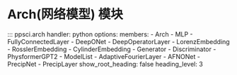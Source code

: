 # Arch(网络模型) 模块

::: ppsci.arch
    handler: python
    options:
      members:
        - Arch
        - MLP
        - FullyConnectedLayer
        - DeepONet
        - DeepOperatorLayer
        - LorenzEmbedding
        - RosslerEmbedding
        - CylinderEmbedding
        - Generator
        - Discriminator
        - PhysformerGPT2
        - ModelList
        - AdaptiveFourierLayer
        - AFNONet
        - PrecipNet
        - PrecipLayer
      show_root_heading: false
      heading_level: 3
